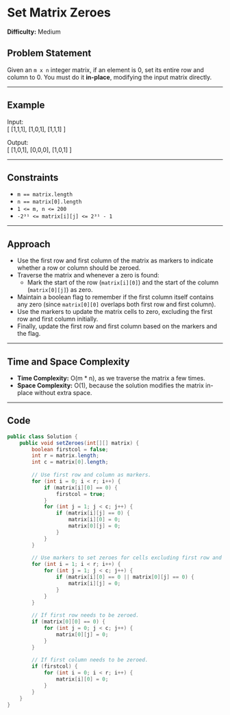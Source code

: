 # Set Matrix Zeroes

**Difficulty:** Medium

## Problem Statement  
Given an `m x n` integer matrix, if an element is 0, set its entire row and column to 0. You must do it **in-place**, modifying the input matrix directly.

---

## Example  
Input:  
[
[1,1,1],
[1,0,1],
[1,1,1]
]



Output:  
[
[1,0,1],
[0,0,0],
[1,0,1]
]



---

## Constraints  
- `m == matrix.length`  
- `n == matrix[0].length`  
- `1 <= m, n <= 200`  
- `-2³¹ <= matrix[i][j] <= 2³¹ - 1`

---

## Approach  
- Use the first row and first column of the matrix as markers to indicate whether a row or column should be zeroed.  
- Traverse the matrix and whenever a zero is found:  
  - Mark the start of the row (`matrix[i][0]`) and the start of the column (`matrix[0][j]`) as zero.  
- Maintain a boolean flag to remember if the first column itself contains any zero (since `matrix[0][0]` overlaps both first row and first column).  
- Use the markers to update the matrix cells to zero, excluding the first row and first column initially.  
- Finally, update the first row and first column based on the markers and the flag.

---

## Time and Space Complexity  
- **Time Complexity:** O(m * n), as we traverse the matrix a few times.  
- **Space Complexity:** O(1), because the solution modifies the matrix in-place without extra space.

---

## Code

```java
public class Solution {
    public void setZeroes(int[][] matrix) {
        boolean firstcol = false;
        int r = matrix.length;
        int c = matrix[0].length;
        
        // Use first row and column as markers.
        for (int i = 0; i < r; i++) {
            if (matrix[i][0] == 0) {
                firstcol = true;
            }
            for (int j = 1; j < c; j++) {
                if (matrix[i][j] == 0) {
                    matrix[i][0] = 0;
                    matrix[0][j] = 0;
                }
            }
        }
        
        // Use markers to set zeroes for cells excluding first row and column.
        for (int i = 1; i < r; i++) {
            for (int j = 1; j < c; j++) {
                if (matrix[i][0] == 0 || matrix[0][j] == 0) {
                    matrix[i][j] = 0;
                }
            }
        }
        
        // If first row needs to be zeroed.
        if (matrix[0][0] == 0) {
            for (int j = 0; j < c; j++) {
                matrix[0][j] = 0;
            }
        }
        
        // If first column needs to be zeroed.
        if (firstcol) {
            for (int i = 0; i < r; i++) {
                matrix[i][0] = 0;
            }
        }
    }
}
```
